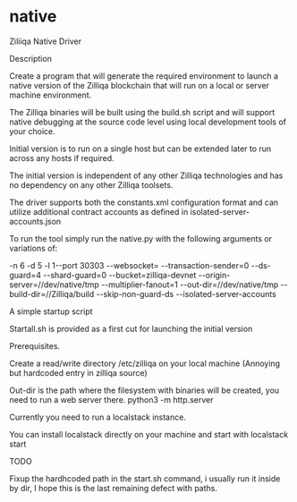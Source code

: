 # native

Ziliiqa Native Driver

Description

Create a program that will generate the required environment to launch a native version of the Zilliqa blockchain that will run on a local or server machine environment.

The Zilliqa binaries will be built using the build.sh script and will support native debugging at the source code level using local development tools of your choice.

Initial version is to run on a single host but can be extended later to run across any hosts if required.

The initial version is independent of any other Zilliqa technologies and has no dependency on any other Zilliqa toolsets.

The driver supports both the constants.xml configuration format and can utilize additional contract accounts as defined in isolated-server-accounts.json

To run the tool simply run the native.py with the following arguments or variations of:

-n 6 -d 5 -l 1--port 30303 --websocket= --transaction-sender=0
--ds-guard=4
--shard-guard=0
--bucket=zilliqa-devnet
--origin-server=/<yourdir>/dev/native/tmp
--multiplier-fanout=1
--out-dir=/<yourdir>/dev/native/tmp
--build-dir=/<yourdir>/Zilliqa/build
--skip-non-guard-ds
--isolated-server-accounts

A simple startup script

Startall.sh is provided as a first cut for launching the initial version


Prerequisites.

Create a read/write directory /etc/zilliqa on your local machine (Annoying but hardcoded entry in zilliqa source)

Out-dir is the path where the filesystem with binaries will be created, you need to run a web server there.   python3 -m http.server

Currently you need to run a localstack instance.

You can install localstack directly on your machine and start with localstack start


TODO

Fixup the hardhcoded path in the start.sh command, i usually run it inside by dir, I hope this is the last remaining defect with paths.